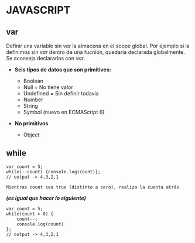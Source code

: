 # **JAVASCRIPT**

## **var** 
 Definir una variable sin *var* la almacena en el scope global. Por ejemplo si la definimos sin *var* dentro de una fucnión, quedaría declarada globalmente. Se aconseja declararlas con *var*.

 - **Seis tipos de datos que son primitives:**
    - Boolean
    - Null = No tiene valor
    - Undefined = Sin definir todavia
    - Number
    - String
    - Symbol (nuevo en ECMAScript 6)

- **No primitivos** 
    - Object

## **while**
```javascipt
var count = 5;
while(--count) {console.log(count)};
// output -> 4,3,2,1

Mientras count sea true (distinto a cero), realiza la cuenta atrás
```
***(es igual que hacer lo siguiente)***
```javascipt
var count = 5;
while(count > 0) {
    count--;
    console.log(count)
};
// output -> 4,3,2,1

```
